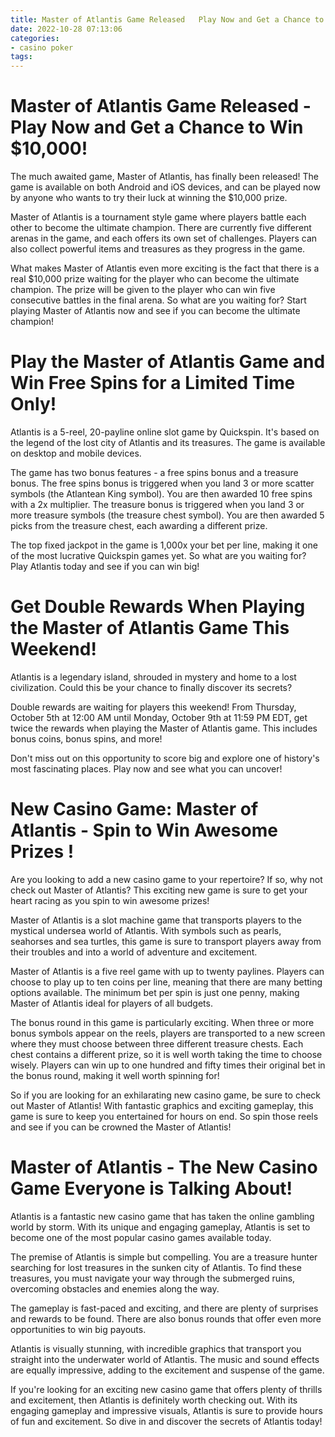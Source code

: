 ```yaml
---
title: Master of Atlantis Game Released   Play Now and Get a Chance to Win $10,000!
date: 2022-10-28 07:13:06
categories:
- casino poker
tags:
---
```



#  Master of Atlantis Game Released - Play Now and Get a Chance to Win $10,000!

The much awaited game, Master of Atlantis, has finally been released! The game is available on both Android and iOS devices, and can be played now by anyone who wants to try their luck at winning the $10,000 prize.

Master of Atlantis is a tournament style game where players battle each other to become the ultimate champion. There are currently five different arenas in the game, and each offers its own set of challenges. Players can also collect powerful items and treasures as they progress in the game.

What makes Master of Atlantis even more exciting is the fact that there is a real $10,000 prize waiting for the player who can become the ultimate champion. The prize will be given to the player who can win five consecutive battles in the final arena. So what are you waiting for? Start playing Master of Atlantis now and see if you can become the ultimate champion!

#  Play the Master of Atlantis Game and Win Free Spins for a Limited Time Only!

Atlantis is a 5-reel, 20-payline online slot game by Quickspin. It's based on the legend of the lost city of Atlantis and its treasures. The game is available on desktop and mobile devices.

The game has two bonus features - a free spins bonus and a treasure bonus. The free spins bonus is triggered when you land 3 or more scatter symbols (the Atlantean King symbol). You are then awarded 10 free spins with a 2x multiplier. The treasure bonus is triggered when you land 3 or more treasure symbols (the treasure chest symbol). You are then awarded 5 picks from the treasure chest, each awarding a different prize.

The top fixed jackpot in the game is 1,000x your bet per line, making it one of the most lucrative Quickspin games yet. So what are you waiting for? Play Atlantis today and see if you can win big!

#  Get Double Rewards When Playing the Master of Atlantis Game This Weekend!

Atlantis is a legendary island, shrouded in mystery and home to a lost civilization. Could this be your chance to finally discover its secrets?

Double rewards are waiting for players this weekend! From Thursday, October 5th at 12:00 AM until Monday, October 9th at 11:59 PM EDT, get twice the rewards when playing the Master of Atlantis game. This includes bonus coins, bonus spins, and more!

Don't miss out on this opportunity to score big and explore one of history's most fascinating places. Play now and see what you can uncover!

#  New Casino Game: Master of Atlantis - Spin to Win Awesome Prizes !

Are you looking to add a new casino game to your repertoire? If so, why not check out Master of Atlantis? This exciting new game is sure to get your heart racing as you spin to win awesome prizes!

Master of Atlantis is a slot machine game that transports players to the mystical undersea world of Atlantis. With symbols such as pearls, seahorses and sea turtles, this game is sure to transport players away from their troubles and into a world of adventure and excitement.

Master of Atlantis is a five reel game with up to twenty paylines. Players can choose to play up to ten coins per line, meaning that there are many betting options available. The minimum bet per spin is just one penny, making Master of Atlantis ideal for players of all budgets.

The bonus round in this game is particularly exciting. When three or more bonus symbols appear on the reels, players are transported to a new screen where they must choose between three different treasure chests. Each chest contains a different prize, so it is well worth taking the time to choose wisely. Players can win up to one hundred and fifty times their original bet in the bonus round, making it well worth spinning for!

So if you are looking for an exhilarating new casino game, be sure to check out Master of Atlantis! With fantastic graphics and exciting gameplay, this game is sure to keep you entertained for hours on end. So spin those reels and see if you can be crowned the Master of Atlantis!

#  Master of Atlantis - The New Casino Game Everyone is Talking About!

Atlantis is a fantastic new casino game that has taken the online gambling world by storm. With its unique and engaging gameplay, Atlantis is set to become one of the most popular casino games available today.

The premise of Atlantis is simple but compelling. You are a treasure hunter searching for lost treasures in the sunken city of Atlantis. To find these treasures, you must navigate your way through the submerged ruins, overcoming obstacles and enemies along the way.

The gameplay is fast-paced and exciting, and there are plenty of surprises and rewards to be found. There are also bonus rounds that offer even more opportunities to win big payouts.

Atlantis is visually stunning, with incredible graphics that transport you straight into the underwater world of Atlantis. The music and sound effects are equally impressive, adding to the excitement and suspense of the game.

If you're looking for an exciting new casino game that offers plenty of thrills and excitement, then Atlantis is definitely worth checking out. With its engaging gameplay and impressive visuals, Atlantis is sure to provide hours of fun and excitement. So dive in and discover the secrets of Atlantis today!